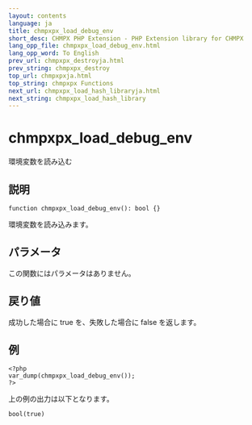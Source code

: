 ```yaml
---
layout: contents
language: ja
title: chmpxpx_load_debug_env
short_desc: CHMPX PHP Extension - PHP Extension library for CHMPX
lang_opp_file: chmpxpx_load_debug_env.html
lang_opp_word: To English
prev_url: chmpxpx_destroyja.html
prev_string: chmpxpx_destroy
top_url: chmpxpxja.html
top_string: chmpxpx Functions
next_url: chmpxpx_load_hash_libraryja.html
next_string: chmpxpx_load_hash_library
---
```


# chmpxpx_load_debug_env
環境変数を読み込む

## 説明

```
function chmpxpx_load_debug_env(): bool {}
```

環境変数を読み込みます。 

## パラメータ
この関数にはパラメータはありません。

## 戻り値
成功した場合に true を、失敗した場合に false を返します。 

## 例

```
<?php
var_dump(chmpxpx_load_debug_env());
?>
```

上の例の出力は以下となります。

```
bool(true)
```

